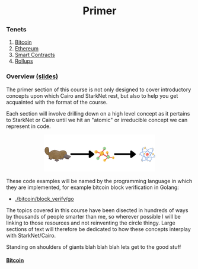 <h1 align="center">Primer</h1>

### Tenets
1. [Bitcoin](./bitcoin/README.md)
2. [Ethereum](./ethereum/README.md)
3. [Smart Contracts](./smart_contracts/README.md)
4. [Rollups](./rollups/README.md)

### Overview [(slides)](https://docs.google.com/presentation/d/1-ykeFFRwI2JTIyXAKd2AmVSIUnbjPk7EdfpHxL3CxYs/edit?usp=sharing)
The primer section of this course is not only designed to cover introductory concepts upon which Cairo and StarkNet rest, but also to help you get acquainted with the format of the course. 

Each section will involve drilling down on a high level concept as it pertains to StarkNet or Cairo until we hit an "atomic" or irreducible concept we can represent in code. 

<div align="center">
    <img src="../misc/plat.png">
</div>

These code examples will be named by the programming language in which they are implemented, for example bitcoin block verification in Golang:
- [./bitcoin/block_verify/go](./bitcoin/block_verify/go)

The topics covered in this course have been disected in hundreds of ways by thousands of people smarter than me, so wherever possible I will be linking to those resources and not reinventing the circle thingy. Large sections of text will therefore be dedicated to how these concepts interplay with StarkNet/Cairo.

Standing on shoulders of giants blah blah blah lets get to the good stuff

#### [Bitcoin](./bitcoin/README.md)